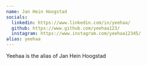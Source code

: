 ```yaml
---
name: Jan Hein Hoogstad
socials:
  linkedin: https://www.linkedin.com/in/yeehaa/
  github: https://www.github.com/yeehaa123/
  instagram: https://www.instagram.com/yeehaa12345/
alias: yeehaa
---
```


Yeehaa is the alias of Jan Hein Hoogstad

